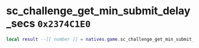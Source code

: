 # sc_challenge_get_min_submit_delay_secs `0x2374C1E0`

```lua
local result --[[ number ]] = natives.game.sc_challenge_get_min_submit_delay_secs()
```